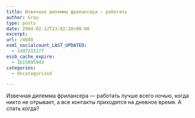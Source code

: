 ```yaml
---
title: Извечная дилемма фрилансера — работать
author: Gray
type: posts
date: 2004-02-12T23:02:28+00:00
excerpt:
url: /4608
esml_socialcount_LAST_UPDATED:
  - 1497215177
essb_cache_expire:
  - 1615095943
categories:
  - Uncategorized

---
```








Извечная дилемма фрилансера &#8212; работать лучше всего ночью, когда никто не отрывает, а все контакты приходятся на дневное время. А спать когда?